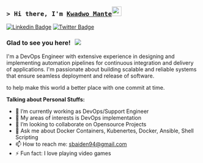 ### <samp>&gt; Hi there, I'm <a href="https://gkassym.netlify.app" target="_blank">Kwadwo Mante</a><img src="https://media.giphy.com/media/hvRJCLFzcasrR4ia7z/giphy.gif" width="25"> </samp>
 
[![Linkedin Badge](https://img.shields.io/badge/-LinkedIn-0e76a8?style=flat-square&logo=Linkedin&logoColor=white)](https://www.linkedin.com/in/samuel-baiden-a23413165/)
[![Twitter Badge](https://img.shields.io/badge/-Twitter-00acee?style=flat-square&logo=Twitter&logoColor=white)](https://twitter.com/sbaiden94)

### Glad to see you here! &nbsp; ![](https://visitor-badge.glitch.me/badge?page_id=Sbaiden94.Sbaiden94) 

 I'm a DevOps Engineer with extensive experience in designing and implementing automation pipelines for continuous integration and delivery of applications. I'm passionate about building scalable and reliable systems that ensure seamless deployment and release of software.

to help make this world a better place with one commit at time. 

**Talking about Personal Stuffs:**
- 🔭 I’m currently working as DevOps/Support Engineer 
- 🌱 My areas of interests is DevOps implementation
- 👯 I’m looking to collaborate on Opensource Projects
- 💬 Ask me about Docker Containers, Kubenertes, Docker, Ansible, Shell Scripting
- 📫 How to reach me: sbaiden94@gmail.com
- ⚡ Fun fact: I love playing video games
</br> 

